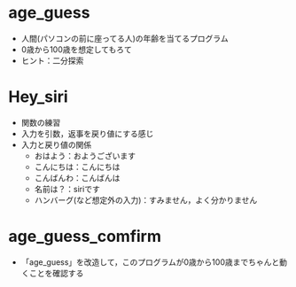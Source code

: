 # age_guess
- 人間(パソコンの前に座ってる人)の年齢を当てるプログラム
- 0歳から100歳を想定してもろて
- ヒント：二分探索

# Hey_siri
- 関数の練習
- 入力を引数，返事を戻り値にする感じ
- 入力と戻り値の関係
  - おはよう：おようございます
  - こんにちは：こんにちは
  - こんばんわ：こんばんは
  - 名前は？：siriです
  - ハンバーグ(など想定外の入力)：すみません，よく分かりません
 
# age_guess_comfirm
- 「age_guess」を改造して，このプログラムが0歳から100歳までちゃんと動くことを確認する
